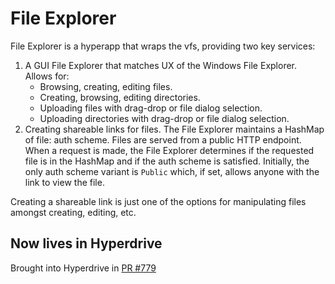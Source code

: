 # File Explorer

File Explorer is a hyperapp that wraps the vfs, providing two key services:
1. A GUI File Explorer that matches UX of the Windows File Explorer.
   Allows for:
   - Browsing, creating, editing files.
   - Creating, browsing, editing directories.
   - Uploading files with drag-drop or file dialog selection.
   - Uploading directories with drag-drop or file dialog selection.
2. Creating shareable links for files.
   The File Explorer maintains a HashMap of file: auth scheme.
   Files are served from a public HTTP endpoint.
   When a request is made, the File Explorer determines if the requested file is in the HashMap and if the auth scheme is satisfied.
   Initially, the only auth scheme variant is `Public` which, if set, allows anyone with the link to view the file.

Creating a shareable link is just one of the options for manipulating files amongst creating, editing, etc.

## Now lives in Hyperdrive

Brought into Hyperdrive in [PR #779](https://github.com/hyperware-ai/hyperdrive/pull/779)
